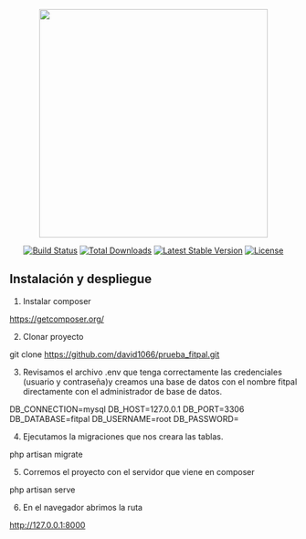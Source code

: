 <p align="center"><a href="https://laravel.com" target="_blank"><img src="https://raw.githubusercontent.com/laravel/art/master/logo-lockup/5%20SVG/2%20CMYK/1%20Full%20Color/laravel-logolockup-cmyk-red.svg" width="400"></a></p>

<p align="center">
<a href="https://travis-ci.org/laravel/framework"><img src="https://travis-ci.org/laravel/framework.svg" alt="Build Status"></a>
<a href="https://packagist.org/packages/laravel/framework"><img src="https://img.shields.io/packagist/dt/laravel/framework" alt="Total Downloads"></a>
<a href="https://packagist.org/packages/laravel/framework"><img src="https://img.shields.io/packagist/v/laravel/framework" alt="Latest Stable Version"></a>
<a href="https://packagist.org/packages/laravel/framework"><img src="https://img.shields.io/packagist/l/laravel/framework" alt="License"></a>
</p>

## Instalación y despliegue

1. Instalar composer

https://getcomposer.org/

2. Clonar proyecto

git clone https://github.com/david1066/prueba_fitpal.git

3. Revisamos el archivo .env que tenga correctamente las credenciales (usuario y contraseña)y creamos una base de datos con el nombre fitpal directamente con el administrador de base de datos.

DB_CONNECTION=mysql
DB_HOST=127.0.0.1
DB_PORT=3306
DB_DATABASE=fitpal
DB_USERNAME=root
DB_PASSWORD=

4. Ejecutamos la migraciones que nos creara las tablas.

php artisan migrate

5. Corremos el proyecto con el servidor que viene en composer

php artisan serve

6. En el navegador abrimos la ruta

http://127.0.0.1:8000
